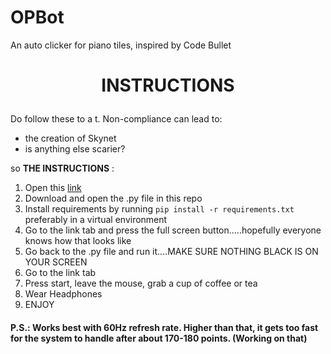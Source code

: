 # OPBot

An auto clicker for piano tiles, inspired by Code Bullet

# <p style="text-align: center;"> INSTRUCTIONS

Do follow these to a t.
Non-compliance can lead to:

- the creation of Skynet
- is anything else scarier?

so <b>THE INSTRUCTIONS</b> :

1. Open this [link](https://www.agame.com/game/magic-piano-tiles)
2. Download and open the .py file in this repo
3. Install requirements by running `pip install -r requirements.txt` preferably in a virtual environment
4. Go to the link tab and press the full screen button.....hopefully everyone knows how that looks like
5. Go back to the .py file and run it....MAKE SURE NOTHING BLACK IS ON YOUR SCREEN
6. Go to the link tab
7. Press start, leave the mouse, grab a cup of coffee or tea
8. Wear Headphones
9. ENJOY

#### P.S.: Works best with 60Hz refresh rate. Higher than that, it gets too fast for the system to handle after about 170-180 points. (Working on that)
